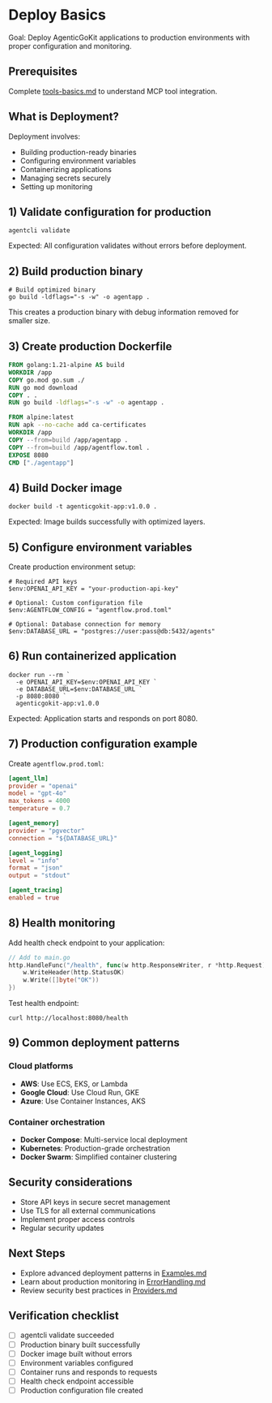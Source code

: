 # Deploy Basics

Goal: Deploy AgenticGoKit applications to production environments with proper configuration and monitoring.

## Prerequisites
Complete [tools-basics.md](tools-basics.md) to understand MCP tool integration.

## What is Deployment?
Deployment involves:
- Building production-ready binaries
- Configuring environment variables
- Containerizing applications
- Managing secrets securely
- Setting up monitoring

## 1) Validate configuration for production
```pwsh
agentcli validate
```

Expected: All configuration validates without errors before deployment.

## 2) Build production binary
```pwsh
# Build optimized binary
go build -ldflags="-s -w" -o agentapp .
```

This creates a production binary with debug information removed for smaller size.

## 3) Create production Dockerfile
```dockerfile
FROM golang:1.21-alpine AS build
WORKDIR /app
COPY go.mod go.sum ./
RUN go mod download
COPY . .
RUN go build -ldflags="-s -w" -o agentapp .

FROM alpine:latest
RUN apk --no-cache add ca-certificates
WORKDIR /app
COPY --from=build /app/agentapp .
COPY --from=build /app/agentflow.toml .
EXPOSE 8080
CMD ["./agentapp"]
```

## 4) Build Docker image
```pwsh
docker build -t agenticgokit-app:v1.0.0 .
```

Expected: Image builds successfully with optimized layers.

## 5) Configure environment variables
Create production environment setup:
```pwsh
# Required API keys
$env:OPENAI_API_KEY = "your-production-api-key"

# Optional: Custom configuration file
$env:AGENTFLOW_CONFIG = "agentflow.prod.toml"

# Optional: Database connection for memory
$env:DATABASE_URL = "postgres://user:pass@db:5432/agents"
```

## 6) Run containerized application
```pwsh
docker run --rm `
  -e OPENAI_API_KEY=$env:OPENAI_API_KEY `
  -e DATABASE_URL=$env:DATABASE_URL `
  -p 8080:8080 `
  agenticgokit-app:v1.0.0
```

Expected: Application starts and responds on port 8080.

## 7) Production configuration example
Create `agentflow.prod.toml`:
```toml
[agent_llm]
provider = "openai"
model = "gpt-4o"
max_tokens = 4000
temperature = 0.7

[agent_memory]
provider = "pgvector"
connection = "${DATABASE_URL}"

[agent_logging]
level = "info"
format = "json"
output = "stdout"

[agent_tracing]
enabled = true
```

## 8) Health monitoring
Add health check endpoint to your application:
```go
// Add to main.go
http.HandleFunc("/health", func(w http.ResponseWriter, r *http.Request) {
    w.WriteHeader(http.StatusOK)
    w.Write([]byte("OK"))
})
```

Test health endpoint:
```pwsh
curl http://localhost:8080/health
```

## 9) Common deployment patterns
### Cloud platforms
- **AWS**: Use ECS, EKS, or Lambda
- **Google Cloud**: Use Cloud Run, GKE
- **Azure**: Use Container Instances, AKS

### Container orchestration
- **Docker Compose**: Multi-service local deployment
- **Kubernetes**: Production-grade orchestration
- **Docker Swarm**: Simplified container clustering

## Security considerations
- Store API keys in secure secret management
- Use TLS for all external communications
- Implement proper access controls
- Regular security updates

## Next Steps
- Explore advanced deployment patterns in [Examples.md](../../guides/Examples.md)
- Learn about production monitoring in [ErrorHandling.md](../../guides/ErrorHandling.md)
- Review security best practices in [Providers.md](../../guides/Providers.md)

## Verification checklist
- [ ] agentcli validate succeeded
- [ ] Production binary built successfully
- [ ] Docker image built without errors
- [ ] Environment variables configured
- [ ] Container runs and responds to requests
- [ ] Health check endpoint accessible
- [ ] Production configuration file created
